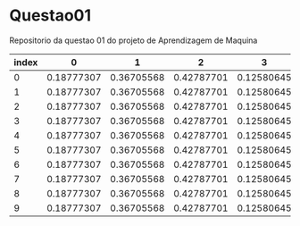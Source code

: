 # Questao01
Repositorio da questao 01 do projeto de Aprendizagem de Maquina

|index|0|1|2|3|4|5|6|7|8|9|10|11|12|13|14|15|16|17|18|19|
|---|---|---|---|---|---|---|---|---|---|---|---|---|---|---|---|---|---|---|---|---|
|0|0\.18777307|0\.36705568|0\.42787701|0\.12580645|0\.08906092|0\.56743313|0\.57470956|0\.23241012|0\.17479705|0\.19841531|0\.76299561|0\.18098365|0\.26440188|0\.11272135|0\.16535094|0\.28476408|0\.12172381|0\.30075095|0\.15535786|0\.13877464|
|1|0\.18777307|0\.36705568|0\.42787701|0\.12580645|0\.08906092|0\.56743313|0\.57470956|0\.23241012|0\.17479705|0\.19841531|0\.76299561|0\.18098365|0\.26440188|0\.11272135|0\.16535094|0\.28476408|0\.12172381|0\.30075095|0\.15535786|0\.13877464|
|2|0\.18777307|0\.36705568|0\.42787701|0\.12580645|0\.08906092|0\.56743313|0\.57470956|0\.23241012|0\.17479705|0\.19841531|0\.76299561|0\.18098365|0\.26440188|0\.11272135|0\.16535094|0\.28476408|0\.12172381|0\.30075095|0\.15535786|0\.13877464|
|3|0\.18777307|0\.36705568|0\.42787701|0\.12580645|0\.08906092|0\.56743313|0\.57470956|0\.23241012|0\.17479705|0\.19841531|0\.76299561|0\.18098365|0\.26440188|0\.11272135|0\.16535094|0\.28476408|0\.12172381|0\.30075095|0\.15535786|0\.13877464|
|4|0\.18777307|0\.36705568|0\.42787701|0\.12580645|0\.08906092|0\.56743313|0\.57470956|0\.23241012|0\.17479705|0\.19841531|0\.76299561|0\.18098365|0\.26440188|0\.11272135|0\.16535094|0\.28476408|0\.12172381|0\.30075095|0\.15535786|0\.13877464|
|5|0\.18777307|0\.36705568|0\.42787701|0\.12580645|0\.08906092|0\.56743313|0\.57470956|0\.23241012|0\.17479705|0\.19841531|0\.76299561|0\.18098365|0\.26440188|0\.11272135|0\.16535094|0\.28476408|0\.12172381|0\.30075095|0\.15535786|0\.13877464|
|6|0\.18777307|0\.36705568|0\.42787701|0\.12580645|0\.08906092|0\.56743313|0\.57470956|0\.23241012|0\.17479705|0\.19841531|0\.76299561|0\.18098365|0\.26440188|0\.11272135|0\.16535094|0\.28476408|0\.12172381|0\.30075095|0\.15535786|0\.13877464|
|7|0\.18777307|0\.36705568|0\.42787701|0\.12580645|0\.08906092|0\.56743313|0\.57470956|0\.23241012|0\.17479705|0\.19841531|0\.76299561|0\.18098365|0\.26440188|0\.11272135|0\.16535094|0\.28476408|0\.12172381|0\.30075095|0\.15535786|0\.13877464|
|8|0\.18777307|0\.36705568|0\.42787701|0\.12580645|0\.08906092|0\.56743313|0\.57470956|0\.23241012|0\.17479705|0\.19841531|0\.76299561|0\.18098365|0\.26440188|0\.11272135|0\.16535094|0\.28476408|0\.12172381|0\.30075095|0\.15535786|0\.13877464|
|9|0\.18777307|0\.36705568|0\.42787701|0\.12580645|0\.08906092|0\.56743313|0\.57470956|0\.23241012|0\.17479705|0\.19841531|0\.76299561|0\.18098365|0\.26440188|0\.11272135|0\.16535094|0\.28476408|0\.12172381|0\.30075095|0\.15535786|0\.13877464|
